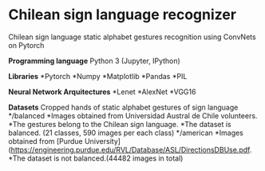 # Chilean sign language recognizer
Chilean sign language static alphabet gestures recognition using ConvNets on Pytorch

**Programming language**
  Python 3 (Jupyter, IPython)
  
**Libraries**
  *Pytorch
  *Numpy
  *Matplotlib
  *Pandas
  *PIL

**Neural Network Arquitectures**
  *Lenet
  *AlexNet
  *VGG16

**Datasets**
Cropped hands of static alphabet gestures of sign language
  */balanced
    *Images obtained from Universidad Austral de Chile volunteers.
    *The gestures belong to the Chilean sign language.
    *The dataset is balanced. (21 classes, 590 images per each class)
  */american
    *Images obtained from [Purdue University](https://engineering.purdue.edu/RVL/Database/ASL/DirectionsDBUse.pdf.
    *The dataset is not balanced.(44482 images in total)
